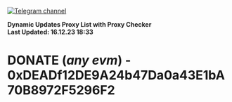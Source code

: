 [![Telegram channel](https://img.shields.io/endpoint?url=https://runkit.io/damiankrawczyk/telegram-badge/branches/master?url=https://t.me/n4z4v0d)](https://t.me/n4z4v0d) 

**Dynamic Updates Proxy List with Proxy Checker**  
**Last Updated: 16.12.23 18:33**

# DONATE (_any evm_) - 0xDEADf12DE9A24b47Da0a43E1bA70B8972F5296F2
